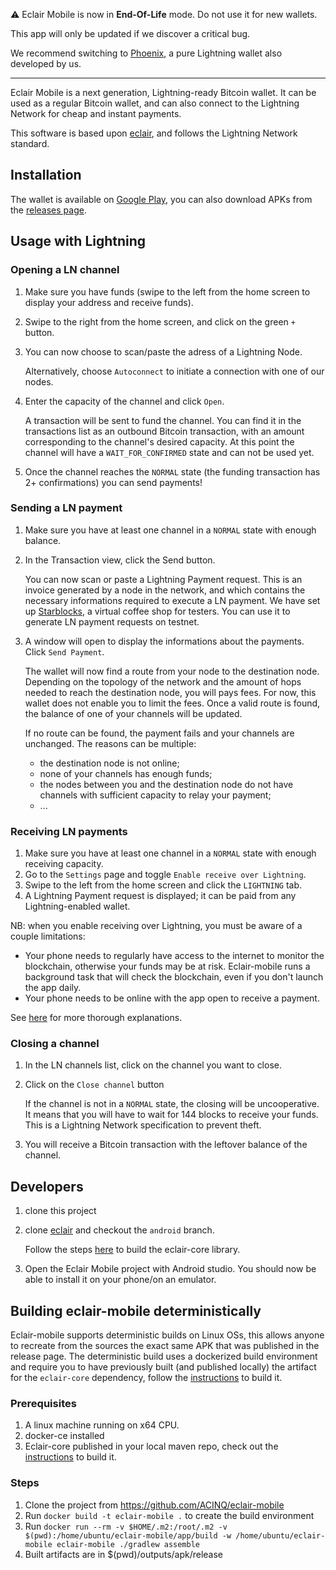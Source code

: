 ⚠️ Eclair Mobile is now in **End-Of-Life** mode. Do not use it for new wallets.

This app will only be updated if we discover a critical bug.

We recommend switching to [Phoenix](https://github.com/ACINQ/phoenix), a pure Lightning wallet also developed by us.

---

Eclair Mobile is a next generation, Lightning-ready Bitcoin wallet. It can be used as a regular Bitcoin wallet, and can also connect to the Lightning Network for cheap and instant payments.

This software is based upon [eclair](https://github.com/ACINQ/eclair), and follows the Lightning Network standard.

## Installation

The wallet is available on [Google Play](https://play.google.com/store/apps/details?id=fr.acinq.eclair.wallet), you can also download APKs from the [releases page](https://github.com/ACINQ/eclair-wallet/releases).

## Usage with Lightning

### Opening a LN channel

1. Make sure you have funds (swipe to the left from the home screen to display your address and receive funds).

2. Swipe to the right from the home screen, and click on the green `+` button.

3. You can now choose to scan/paste the adress of a Lightning Node.

   Alternatively, choose `Autoconnect` to initiate a connection with one of our nodes.

4. Enter the capacity of the channel and click `Open`.

   A transaction will be sent to fund the channel. You can find it in the transactions list as an outbound Bitcoin transaction, with an amount corresponding to the channel's desired capacity.
   At this point the channel will have a `WAIT_FOR_CONFIRMED` state and can not be used yet.

5. Once the channel reaches the `NORMAL` state (the funding transaction has 2+ confirmations) you can send payments!

### Sending a LN payment

1. Make sure you have at least one channel in a `NORMAL` state with enough balance.
2. In the Transaction view, click the Send button.

   You can now scan or paste a Lightning Payment request. This is an invoice generated by a node in the network, and which contains the necessary informations required to execute a LN payment.
   We have set up [Starblocks](https://starblocks.acinq.co), a virtual coffee shop for testers. You can use it to generate LN payment requests on testnet.

3. A window will open to display the informations about the payments. Click `Send Payment`.

   The wallet will now find a route from your node to the destination node. Depending on the topology of the network and the amount of hops needed to reach the destination node, you will pays fees. For now, this wallet does not enable you to limit the fees.
   Once a valid route is found, the balance of one of your channels will be updated.

   If no route can be found, the payment fails and your channels are unchanged. The reasons can be multiple:
   - the destination node is not online;
   - none of your channels has enough funds;
   - the nodes between you and the destination node do not have channels with sufficient capacity to relay your payment;
   - ...

### Receiving LN payments

1. Make sure you have at least one channel in a `NORMAL` state with enough receiving capacity.
2. Go to the `Settings` page and toggle `Enable receive over Lightning`.
3. Swipe to the left from the home screen and click the `LIGHTNING` tab.
4. A Lightning Payment request is displayed; it can be paid from any Lightning-enabled wallet.

NB: when you enable receiving over Lightning, you must be aware of a couple limitations:

- Your phone needs to regularly have access to the internet to monitor the blockchain, otherwise your funds may be at risk. Eclair-mobile runs a background task that will check the blockchain, even if you don't launch the app daily.
- Your phone needs to be online with the app open to receive a payment.

See [here](https://medium.com/@ACINQ/enabling-receive-on-eclair-mobile-2e1b87bd1e3a) for more thorough explanations.

### Closing a channel

1. In the LN channels list, click on the channel you want to close.
2. Click on the `Close channel` button

   If the channel is not in a `NORMAL` state, the closing will be uncooperative. It means that you will have to wait for 144 blocks to receive your funds. This is a Lightning Network specification to prevent theft.

3. You will receive a Bitcoin transaction with the leftover balance of the channel.

## Developers

1. clone this project
2. clone [eclair](https://github.com/ACINQ/eclair) and checkout the `android` branch.

   Follow the steps [here](https://github.com/ACINQ/eclair/blob/android/BUILD.md) to build the eclair-core library.

3. Open the Eclair Mobile project with Android studio. You should now be able to install it on your phone/on an emulator.

## Building eclair-mobile deterministically

Eclair-mobile supports deterministic builds on Linux OSs, this allows anyone to recreate from the sources the exact same APK that was published in the release page.
The deterministic build uses a dockerized build environment and require you to have previously built (and published locally) the artifact for the `eclair-core` 
dependency, follow the [instructions](#Developers) to build it.

### Prerequisites

1. A linux machine running on x64 CPU.
2. docker-ce installed
3. Eclair-core published in your local maven repo, check out the [instructions](#Developers) to build it.

### Steps

1. Clone the project from https://github.com/ACINQ/eclair-mobile
3. Run `docker build -t eclair-mobile .` to create the build environment
4. Run `docker run --rm -v $HOME/.m2:/root/.m2 -v $(pwd):/home/ubuntu/eclair-mobile/app/build -w /home/ubuntu/eclair-mobile eclair-mobile ./gradlew assemble`
5. Built artifacts are in $(pwd)/outputs/apk/release
